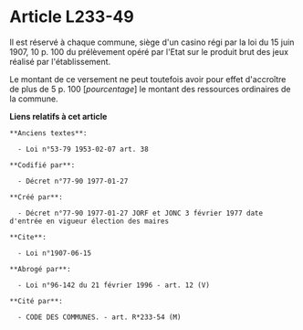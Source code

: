 # Article L233-49

Il est réservé à chaque commune, siège d'un casino régi par la loi du 15 juin 1907, 10 p. 100 du prélèvement opéré par l'Etat
sur le produit brut des jeux réalisé par l'établissement. 

Le montant de ce versement ne peut toutefois avoir pour effet d'accroître de plus de 5 p. 100 [*pourcentage*] le montant des
ressources ordinaires de la commune.

**Liens relatifs à cet article**

	**Anciens textes**:

	  - Loi n°53-79 1953-02-07 art. 38

	**Codifié par**:

	  - Décret n°77-90 1977-01-27

	**Créé par**:

	  - Décret n°77-90 1977-01-27 JORF et JONC 3 février 1977 date d'entrée en vigueur élection des maires

	**Cite**:

	  - Loi n°1907-06-15

	**Abrogé par**:

	  - Loi n°96-142 du 21 février 1996 - art. 12 (V)

	**Cité par**:

	  - CODE DES COMMUNES. - art. R*233-54 (M)
